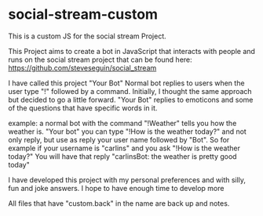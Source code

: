 # social-stream-custom

This is a custom JS for the social stream Project.

This Project aims to create a bot in JavaScript that interacts with people and runs on the social stream project that can be found here: https://github.com/steveseguin/social_stream

I have called this project "Your Bot" 
Normal bot replies to users when the user type "!" followed by a command.
Initially, I thought the same approach but decided to go a little forward.
"Your Bot" replies to emoticons and some of the questions that have specific words in it.

example: 
a normal bot with the command "!Weather" tells you how the weather is. 
"Your bot" you can type "!How is the weather today?" and not only reply, but use as reply your user name followed by "Bot".
So for example if your username is "carlins" and you ask "!How is the weather today?" 
You will have that reply "carlinsBot: the weather is pretty good today"

I have developed this project with my personal preferences and with silly, fun and joke answers.
I hope to have enough time to develop more

All files that have "custom.back" in the name are back up and notes.
